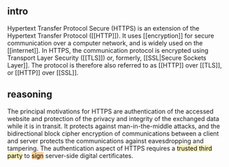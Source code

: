 ## intro

Hypertext Transfer Protocol Secure (HTTPS) is an extension of the Hypertext Transfer Protocol ([[HTTP]]). 
It uses [[encryption]] for secure communication over a computer network, and is widely used on the [[internet]]. 
In HTTPS, the communication protocol is encrypted using Transport Layer Security ([[TLS]]) or, formerly, 
[[SSL|Secure Sockets Layer]]. The protocol is therefore also referred to as [[HTTP]] over [[TLS]], or [[HTTP]] over [[SSL]].

## reasoning

The principal motivations for HTTPS are authentication of the accessed website and protection of the privacy and integrity of the exchanged data while it is in transit. 
It protects against man-in-the-middle attacks, and the bidirectional block cipher encryption of communications between a client and server protects the communications against eavesdropping and tampering. 
The authentication aspect of HTTPS requires a <mark style="background: #FFF3A3A6;">trusted third party</mark> to <mark style="background: #FFB86CA6;">sign</mark> server-side digital certificates. 

